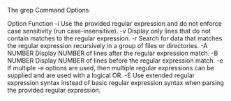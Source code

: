 
The grep Command Options

Option	Function
-i	Use the provided regular expression and do not enforce case sensitivity (run case-insensitive).
-v	Display only lines that do not contain matches to the regular expression.
-r	Search for data that matches the regular expression recursively in a group of files or directories.
-A NUMBER	Display NUMBER of lines after the regular expression match.
-B NUMBER	Display NUMBER of lines before the regular expression match.
-e	If multiple -e options are used, then multiple regular expressions can be supplied and are used with a logical OR.
-E	Use extended regular expression syntax instead of basic regular expression syntax when parsing the provided regular expression.
